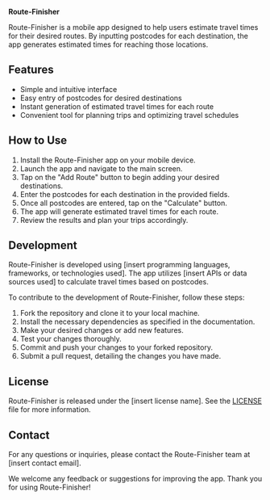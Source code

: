 **Route-Finisher**

Route-Finisher is a mobile app designed to help users estimate travel times for their desired routes. By inputting postcodes for each destination, the app generates estimated times for reaching those locations. 

## Features

- Simple and intuitive interface
- Easy entry of postcodes for desired destinations
- Instant generation of estimated travel times for each route
- Convenient tool for planning trips and optimizing travel schedules

## How to Use

1. Install the Route-Finisher app on your mobile device.
2. Launch the app and navigate to the main screen.
3. Tap on the "Add Route" button to begin adding your desired destinations.
4. Enter the postcodes for each destination in the provided fields.
5. Once all postcodes are entered, tap on the "Calculate" button.
6. The app will generate estimated travel times for each route.
7. Review the results and plan your trips accordingly.

## Development

Route-Finisher is developed using [insert programming languages, frameworks, or technologies used]. The app utilizes [insert APIs or data sources used] to calculate travel times based on postcodes.

To contribute to the development of Route-Finisher, follow these steps:

1. Fork the repository and clone it to your local machine.
2. Install the necessary dependencies as specified in the documentation.
3. Make your desired changes or add new features.
4. Test your changes thoroughly.
5. Commit and push your changes to your forked repository.
6. Submit a pull request, detailing the changes you have made.

## License

Route-Finisher is released under the [insert license name]. See the [LICENSE](link-to-license-file) file for more information.

## Contact

For any questions or inquiries, please contact the Route-Finisher team at [insert contact email].

We welcome any feedback or suggestions for improving the app. Thank you for using Route-Finisher!
